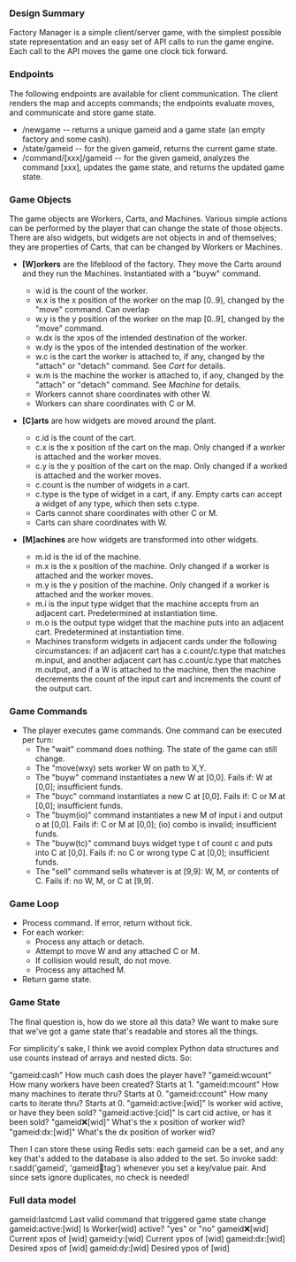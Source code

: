 ### Design Summary

Factory Manager is a simple client/server game, with the simplest possible state representation and an easy set of API calls to run the game engine. Each call to the API moves the game one clock tick forward. 

### Endpoints
The following endpoints are available for client communication. The client renders the map and accepts commands; the endpoints evaluate moves, and communicate and store game state.
* /newgame -- returns a unique gameid and a game state (an empty factory and some cash).
* /state/gameid -- for the given gameid, returns the current game state.
* /command/[xxx]/gameid -- for the given gameid, analyzes the command [xxx], updates the game state, and returns the updated game state.

### Game Objects
The game objects are Workers, Carts, and Machines. Various simple actions can be performed by the player that can change the state of those objects. 
There are also widgets, but widgets are not objects in and of themselves; they are properties of Carts, that can be changed by Workers or Machines.

* __[W]orkers__ are the lifeblood of the factory. They move the Carts around and they run the Machines. Instantiated with a "buyw" command.
    * w.id is the count of the worker.
    * w.x is the x position of the worker on the map [0..9], changed by the "move" command. Can overlap 
    * w.y is the y position of the worker on the map [0..9], changed by the "move" command.
    * w.dx is the xpos of the intended destination of the worker.
    * w.dy is the ypos of the intended destination of the worker.
    * w.c is the cart the worker is attached to, if any, changed by the "attach" or "detach" command. See *Cart* for details.
    * w.m is the machine the worker is attached to, if any, changed by the "attach" or "detach" command. See *Machine* for details.
    * Workers cannot share coordinates with other W.
    * Workers can share coordinates with C or M.
    
* __[C]arts__ are how widgets are moved around the plant. 
    - c.id is the count of the cart.
    - c.x is the x position of the cart on the map. Only changed if a worker is attached and the worker moves.
    - c.y is the y position of the cart on the map. Only changed if a worked is attached and the worker moves.
    - c.count is the number of widgets in a cart. 
    - c.type is the type of widget in a cart, if any. Empty carts can accept a widget of any type, which then sets c.type.
    - Carts cannot share coordinates with other C or M.
    - Carts can share coordinates with W.
    
* __[M]achines__ are how widgets are transformed into other widgets.
    - m.id is the id of the machine.
    - m.x is the x position of the machine. Only changed if a worker is attached and the worker moves.
    - m.y is the y position of the machine. Only changed if a worker is attached and the worker moves.
    - m.i is the input type widget that the machine accepts from an adjacent cart. Predetermined at instantiation time.
    - m.o is the output type widget that the machine puts into an adjacent cart. Predetermined at instantiation time.
    - Machines transform widgets in adjacent cards under the following circumstances: if an adjacent cart has a c.count/c.type that matches m.input, and another adjacent cart has c.count/c.type that matches m.output, and if a W is attached to the machine, then the machine decrements the count of the input cart and increments the count of the output cart.  
    
### Game Commands
- The player executes game commands. One command can be executed per turn:
    - The "wait" command does nothing. The state of the game can still change.
    - The "move(wxy) sets worker W on path to X,Y. 
    - The "buyw" command instantiates a new W at [0,0]. Fails if: W at [0,0]; insufficient funds.
    - The "buyc" command instantiates a new C at [0,0]. Fails if: C or M at [0,0]; insufficient funds.
    - The "buym(io)" command instantiates a new M of input i and output o at [0,0]. Fails if: C or M at [0,0]; (io) combo is invalid; insufficient funds.
    - The "buyw(tc)" command buys widget type t of count c and puts into C at [0,0]. Fails if: no C or wrong type C at [0,0]; insufficient funds.
    - The "sell" command sells whatever is at [9,9]: W, M, or contents of C. Fails if: no W, M, or C at [9,9].

### Game Loop
- Process command. If error, return without tick.
- For each worker: 
  - Process any attach or detach.
  - Attempt to move W and any attached C or M. 
  - If collision would result, do not move.
  - Process any attached M.
- Return game state.

### Game State
The final question is, how do we store all this data? We want to make sure
that we've got a game state that's readable and stores all the things.

For simplicity's sake, I think we avoid complex Python data structures and
use counts instead of arrays and nested dicts. So:

"gameid:cash"           How much cash does the player have?
"gameid:wcount"         How many workers have been created? Starts at 1.
"gameid:mcount"         How many machines to iterate thru? Starts at 0.
"gameid:ccount"         How many carts to iterate thru? Starts at 0.
"gameid:active:[wid]"   Is worker wid active, or have they been sold?
"gameid:active:[cid]"   Is cart cid active, or has it been sold?
"gameid:x:[wid]"        What's the x position of worker wid?
"gameid:dx:[wid]"       What's the dx position of worker wid?

Then I can store these using Redis sets: each gameid can be a set, and any
key that's added to the database is also added to the set. So invoke sadd:
r.sadd('gameid', 'gameid:key:tag') whenever you set a key/value pair. And
since sets ignore duplicates, no check is needed!

### Full data model
gameid:lastcmd          Last valid command that triggered game state change
gameid:active:[wid]     Is Worker[wid] active? "yes" or "no"
gameid:x:[wid]          Current xpos of [wid]
gameid:y:[wid]          Current ypos of [wid]
gameid:dx:[wid]         Desired xpos of [wid]
gameid:dy:[wid]         Desired ypos of [wid]
